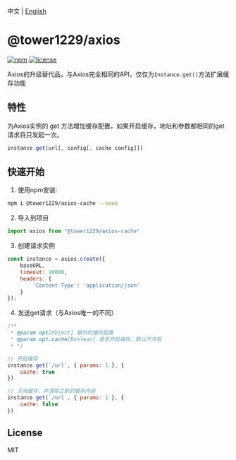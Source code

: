 中文 | [English](README.md)

# @tower1229/axios

[![npm](https://img.shields.io/npm/v/@tower1229/axios.svg)](https://www.npmjs.com/package/@tower1229/axios-cache) [![license](https://img.shields.io/github/license/tower1229/axios-cache.svg)]()

Axios的升级替代品，与Axios完全相同的API，仅仅为`Instance.get()`方法扩展缓存功能

## 特性

为Axios实例的 get 方法增加缓存配置，如果开启缓存，地址和参数都相同的get请求将只发起一次。

``` js
instance.get(url[, config[, cache config]])
```

## 快速开始

1. 使用npm安装:

``` bash
npm i @tower1229/axios-cache --save
```

2. 导入到项目

``` js
import axios from "@tower1229/axios-cache"

```

3. 创建请求实例

``` js
const instance = axios.create({
    baseURL,
    timeout: 10000,
    headers: {
        'Content-Type': 'application/json'
    }
});
```

4. 发送get请求（与Axios唯一的不同）

``` js
/**
 * @param opt[Object] 额外的缓存配置
 * @param opt.cache[Boolean] 是否开启缓存，默认不开启
 * */ 

// 开启缓存
instance.get(`/url`, { params: 1 }, {
    cache: true
})

// 关闭缓存，并清除之前的缓存内容
instance.get(`/url`, { params: 1 }, {
    cache: false
})
```

## License

MIT
